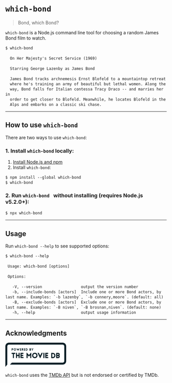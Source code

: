 # `which-bond`

> Bond, which Bond?

`which-bond` is a Node.js command line tool for choosing a random James Bond film to watch.

```
$ which-bond

  On Her Majesty's Secret Service (1969)

  Starring George Lazenby as James Bond

  James Bond tracks archnemesis Ernst Blofeld to a mountaintop retreat
  where he's training an army of beautiful but lethal women. Along the
  way, Bond falls for Italian contessa Tracy Draco -- and marries her in
  order to get closer to Blofeld. Meanwhile, he locates Blofeld in the
  Alps and embarks on a classic ski chase.

```

---

## How to use `which-bond`

There are two ways to use `which-bond`:

### 1. Install `which-bond` locally:

1. [Install Node.js and npm](https://docs.npmjs.com/getting-started/installing-node)
1. Install `which-bond`:

```
$ npm install --global which-bond
$ which-bond
```

### 2. Run `which-bond ` without installing (requires Node.js v5.2.0+):

```
$ npx which-bond
```

---

## Usage

Run `which-bond --help` to see supported options:

```
$ which-bond --help
 
 Usage: which-bond [options]

 Options:

   -V, --version                 output the version number
   -b, --include-bonds [actors]  Include one or more Bond actors, by last name. Examples: `-b lazenby`, `-b connery,moore`. (default: all)
   -B, --exclude-bonds [actors]  Exclude one or more Bond actors, by last name. Examples: `-B niven`, `-B brosnan,niven`. (default: none)
   -h, --help                    output usage information
```

---

## Acknowledgments

<a href='https://www.themoviedb.org/'><img src='./assets/images/powered-by-tmdb.png' height='75'></a>

`which-bond` uses the [TMDb API](https://www.themoviedb.org/documentation/api) but is not endorsed or certified by TMDb.
